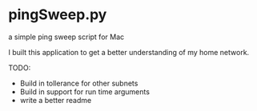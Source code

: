 # pingSweep.py
a simple ping sweep script for Mac

I built this application to get a better understanding of my home network.

TODO:
* Build in tollerance for other subnets
* Build in support for run time arguments
* write a better readme
